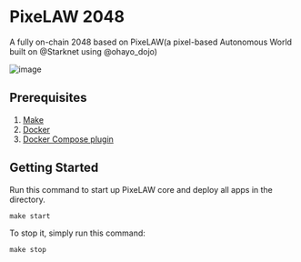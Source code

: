 # PixeLAW 2048

A fully on-chain 2048 based on PixeLAW(a pixel-based Autonomous World built on @Starknet using @ohayo_dojo)

![image](https://github.com/themetacat/PixeLAW2048/assets/5465932/890b0ab7-f71c-4330-9038-17b23a729ab5)

## Prerequisites
1. [Make](https://www.gnu.org/software/make/#download)
2. [Docker](https://docs.docker.com/engine/install/)
3. [Docker Compose plugin](https://docs.docker.com/compose/install/)

## Getting Started
Run this command to start up PixeLAW core and deploy all apps in the directory.
````console
make start
````

To stop it, simply run this command:
````console
make stop
````
